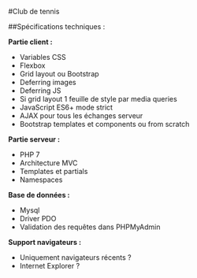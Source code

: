 #Club de tennis

##Spécifications techniques :

**Partie client :**
* Variables CSS
* Flexbox
* Grid layout ou Bootstrap 
* Deferring images 
* Deferring JS
* Si grid layout 1 feuille de style par media queries
* JavaScript ES6+ mode strict
* AJAX pour tous les échanges serveur
* Bootstrap templates et components ou from scratch


**Partie serveur :**
* PHP 7
* Architecture MVC
* Templates et partials
* Namespaces 

**Base de données :**
* Mysql
* Driver PDO 
* Validation des requêtes dans PHPMyAdmin 


**Support navigateurs :**
* Uniquement navigateurs récents ? 
* Internet Explorer ?